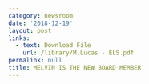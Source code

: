 ```yaml
---
category: newsroom
date: '2018-12-19'
layout: post
links:
  - text: Download File
    url: /library/M.Lucas - ELS.pdf
permalink: null
title: MELVIN IS THE NEW BOARD MEMBER
---
```

